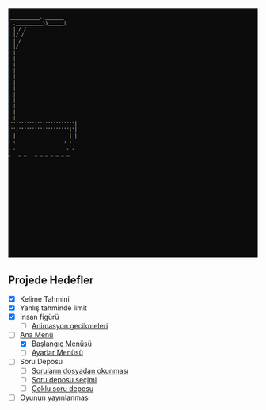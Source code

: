 ![test](./src/learn-console/Learn.Hangman/Assets/gameplay.gif)

## Projede Hedefler
- [x] Kelime Tahmini
- [x] Yanlış tahminde limit
- [x] İnsan figürü
  - [ ] [Animasyon gecikmeleri](work/hangman/animasyon-gecikmeleri.md)
- [ ] [Ana Menü](work/hangman/ana-menu.md)
  - [x] [Başlangıç Menüsü](work/hangman/ana-menu.md)
  - [ ] [Ayarlar Menüsü](work/hangman/ayarlar-menusu.md)
- [ ] Soru Deposu
  - [ ] [Soruların dosyadan okunması](work/hangman/soru-deposu.md)
  - [ ] [Soru deposu seçimi](work/hangman/soru-deposu-secimi.md)
  - [ ] [Çoklu soru deposu](work/hangman/coklu-soru-deposu.md)
- [ ] Oyunun yayınlanması
